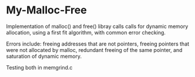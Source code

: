 # My-Malloc-Free
Implementation of malloc() and free() libray calls calls for dynamic memory allocation, using a first fit algorithm, with common error checking.

Errors include: freeing addresses that are not pointers, freeing pointers that were not allocated by malloc, redundant freeing of the same pointer, and saturation of dynamic memory.

Testing both in memgrind.c
